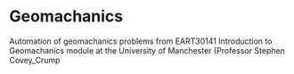 # Geomachanics
Automation of geomachanics problems from EART30141 Introduction to Geomachanics module at the University of Manchester (Professor Stephen Covey_Crump
